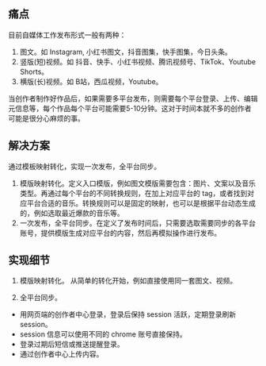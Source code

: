 ## 痛点

目前自媒体工作发布形式一般有两种：
1. 图文。如 Instagram, 小红书图文，抖音图集，快手图集，今日头条。
2. 竖版(短)视频。如 抖音、快手、小红书视频、腾讯视频号、TikTok、Youtube Shorts。
3. 横版(长)视频。如 B站，西瓜视频，Youtube。

当创作者制作好作品后，如果需要多平台发布，则需要每个平台登录、上传、编辑元信息等，每个作品每个平台可能需要5-10分钟。这对于时间本就不多的创作者可能是很分心麻烦的事。

## 解决方案

通过模板映射转化，实现一次发布，全平台同步。

1. 模版映射转化。定义入口模版，例如图文模版需要包含：图片、文案以及音乐类型。再通过每个平台的不同转换规则，在加上对应平台的 tag，或者找到对应平台合适的音乐。转换规则可以是固定的映射，也可以是根据平台动态生成的，例如选取最近爆款的音乐等。
2. 一次发布，全平台同步。在定义了发布时间后，只需要选取需要同步的各平台账号，提供模版生成对应平台的内容，然后再模拟操作进行发布。

## 实现细节

1. 模版映射转化。
从简单的转化开始，例如直接使用同一套图文、视频。


2. 全平台同步。
 - 用网页端的创作者中心登录，登录后保持 session 活跃，定期登录刷新 session。
 - session 信息可以使用不同的 chrome 账号直接保持。
 - 登录过期后短信或推送提醒登录。
 - 通过创作者中心上传内容。
